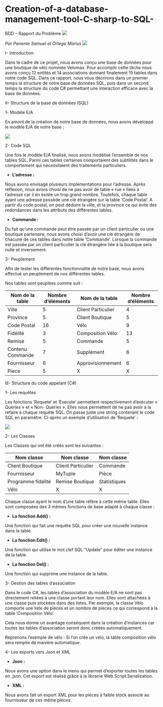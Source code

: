 # Creation-of-a-database-management-tool-C-sharp-to-SQL-
BDD – Rapport du Problème ![](Aspose.Words.e5964a3f-f463-4a2f-9e08-5ec97b5c9d67.001.png)

*Par Pariente Samuel et Ortega Marius ![](Aspose.Words.e5964a3f-f463-4a2f-9e08-5ec97b5c9d67.002.png)*

I-  Introduction 

Dans le cadre de ce projet, nous avons conçu une base de données pour une boutique de vélo nommée Velomax.  Pour  accomplir  cette  tâche  nous  avons  conçu  12  entités  et  14  associations  donnant finalement 15 tables dans notre code SQL. Dans ce rapport, nous vous décrirons dans un premier temps la structure de notre base de données SQL, puis dans un second temps la structure du code C# permettant une interaction efficace avec la base de données.  

II-  Structure de la base de données (SQL) 

1-  Modèle E/A 

En amont de la création de notre base de données, nous avons développé le modèle E/A de notre base : 

![](Aspose.Words.e5964a3f-f463-4a2f-9e08-5ec97b5c9d67.003.jpeg)

2-  Code SQL 

Une fois le modèle E/A finalisé, nous avons modélisé l’ensemble de nos tables SQL. Parmi ces tables certaines  comportaient  des  subtilités  dans  le  comportement  qui  nécessitaient  des  traitements particuliers.  

- **L’adresse :**  

Nous avons envisagé plusieurs implémentations pour l’adresse. Après réflexion, nous avons choisi de ne pas avoir de table « rue » liées à l’adresse car il en existe un trop grand nombre. Toutefois, chaque table ayant une adresse possède une clé étrangère sur la table ‘Code Postal’. A partir du code postal, on peut déduire la ville, et la province ce qui évite des redondances dans les attributs des différentes tables. 

- **Commande :** 

Du  fait  qu’une  commande  peut  être  passée  par  un  client  particulier  ou  une  boutique partenaire, nous avons choisi d’avoir une clé étrangère de chacune de ces tables dans notre table ‘Commande’. Lorsque la commande est passée par un client particulier la clé étrangère liée à la boutique sera nulle et inversement. 

3-  Peuplement 

Afin de tester les différentes fonctionnalité de notre base, nous avons effectué un peuplement de nos différentes tables.  

Nos tables sont peuplées comme suit : 



|Nom de la table |Nombre d’éléments |Nom de la table |Nombre d’éléments |
| - | - | - | - |
|Ville |5 |Client Particulier |4 |
|Province |5 |Client Boutique |5 |
|Code Postal |16 |Vélo |9 |
|Fidélité |3 |Composition Vélo |13 |
|Remise |5 |Commande |5 |
|Contenu Commande |7 |Supplément |6 |
|Fournisseur |6 |Approvisionnement |6 |
|Piece |5 |X |X |
III-  Structure du code appelant (C#) 

1-  Les requêtes 

Les fonctions ‘Requete’ et ‘Execute’ permettent respectivement d’exécuter « Queries » et « Non- Queries ». Elles nous permettent de ne pas avoir à la refaire à chaque requête SQL. On passe juste une string contenant le code SQL en paramètre. Ci-après un exemple d’utilisation de ‘Requete’ : 

![](Aspose.Words.e5964a3f-f463-4a2f-9e08-5ec97b5c9d67.004.png)

2-  Les Classes 

Les Classes qui ont été créés sont les suivantes : 



|Nom classe |Nom classe |Nom classe |
| - | - | - |
|Client Boutique |Client Particulier |Commande |
|Fournisseur |MyTuple |Pièce |
|Programme fidélité |Remise Boutique |Statistiques |
|Vélo |X |X |
Chaque classe ayant le nom d’une table réfère à cette même table. Elles sont composées des 3 mêmes fonctions de base adapté à chaque classe :  

- **La fonction Add() :** 

Une fonction qui fait une requête SQL pour créer une nouvelle instance dans la table. 

- **La fonction Edit() :** 

Une fonction qui utilise le mot clef SQL “Update” pour éditer une instance de la table.  

- **La fonction Del() :** 

Une fonction qui supprime une instance de la table. 

3-  Gestion des tables d’association 

Dans le code C#, les tables d’association du modèle E/A ne sont pas directement reliées à une classe portant leur nom.  Elles sont attachées à une classe puis stockées dans des listes. Par exemple, la classe Vélo comporte une liste de pièces et un nombre de pièces ce qui correspond à la table ‘Composition Vélo’. 

Cela  nous  donne  un  avantage  conséquent  dans  la  création  d’instances  car  toutes  les  tables d’association seront donc créées automatiquement.  

Reprenons l’exemple de vélo : Si l’on crée un vélo, la table composition vélo sera remplie de manière automatique.  

4-  Les exports vers Json et XML 

- **Json :**  

Nous avons une option dans le menu qui permet d’exporter toutes les tables en .json. Cet export est réalisé grâce à la librairie Web.Script.Serialization. 

- **XML :**  

Nous avons fait un export XML pour les pièces à faible stock associé au fournisseur de ces même pièces.  
